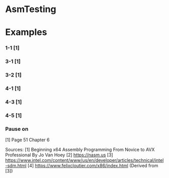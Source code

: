 # AsmTesting

# Examples

### 1-1 [1]

### 3-1 [1]

### 3-2 [1]

### 4-1 [1]

### 4-3 [1]

### 4-5 [1]

### Pause on
[1] Page 51 Chapter 6

Sources:
[1] Beginning x64 Assembly Programming From Novice to AVX Professional By Jo Van Hoey
[2] https://nasm.us
[3] https://www.intel.com/content/www/us/en/developer/articles/technical/intel-sdm.html
[4] https://www.felixcloutier.com/x86/index.html (Derived from [3])